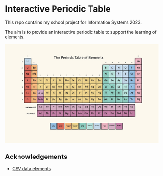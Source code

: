 # Interactive Periodic Table

This repo contains my school project for Information Systems 2023. 

The aim is to provide an interactive periodic table to support the learning of elements.

![periodic-table.jpg](periodic-table.jpg)

## Acknowledgements

* [CSV data elements](https://gist.github.com/GoodmanSciences/c2dd862cd38f21b0ad36b8f96b4bf1ee)